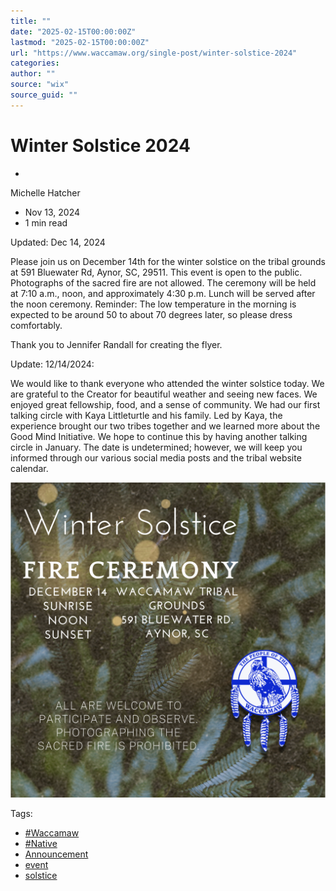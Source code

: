 ```yaml
---
title: ""
date: "2025-02-15T00:00:00Z"
lastmod: "2025-02-15T00:00:00Z"
url: "https://www.waccamaw.org/single-post/winter-solstice-2024"
categories:
author: ""
source: "wix"
source_guid: ""
---
```


# Winter Solstice 2024

-

Michelle Hatcher
- Nov 13, 2024
- 1 min read

Updated: Dec 14, 2024

Please join us on December 14th for the winter solstice on the tribal grounds at 591 Bluewater Rd, Aynor, SC, 29511. This event is open to the public. Photographs of the sacred fire are not allowed. The ceremony will be held at 7:10 a.m., noon, and approximately 4:30 p.m. Lunch will be served after the noon ceremony. Reminder: The low temperature in the morning is expected to be around 50 to about 70 degrees later, so please dress comfortably.

Thank you to Jennifer Randall for creating the flyer.

Update: 12/14/2024:

We would like to thank everyone who attended the winter solstice today. We are grateful to the Creator for beautiful weather and seeing new faces.  We enjoyed great fellowship,  food, and a sense of community. We had our first talking circle with Kaya Littleturtle and his family. Led by Kaya, the experience brought our two tribes together and we learned more about the Good Mind Initiative. We hope to continue this by having another talking circle in January. The date is undetermined; however, we will keep you informed through our various social media posts and the tribal website calendar.

![ree](./images/98a108_6729f87e528f4bfeb4833efcf103e1e1~mv2-1.png)

Tags:

- [#Waccamaw](https://www.waccamaw.org/updates/tags/waccamaw-1)
- [#Native](https://www.waccamaw.org/updates/tags/native-2)
- [Announcement](https://www.waccamaw.org/updates/tags/announcement)
- [event](https://www.waccamaw.org/updates/tags/event)
- [solstice](https://www.waccamaw.org/updates/tags/solstice)

